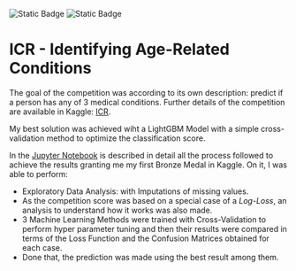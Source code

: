 ![Static Badge](https://img.shields.io/badge/Language-Python-blue?logo=python) ![Static Badge](https://img.shields.io/badge/Language-Jupyter-blue?logo=Jupyter) 


# ICR - Identifying Age-Related Conditions

The goal of the competition was according to its own description: predict if a person has any of 3 medical conditions. Further details of the competition are available in Kaggle: [ICR](https://www.kaggle.com/competitions/icr-identify-age-related-conditions).

My best solution was achieved wiht a LightGBM Model with a simple cross-validation method to optimize the classification score.

In the [Jupyter Notebook](https://github.com/soyandresromero/age-related-conditions/blob/51aa50311a0fff92eb46be08a1ee480c9eb606b2/ICR_Final_V2.ipynb) is described in detail all the process followed to achieve the results granting me my first Bronze Medal in Kaggle. On it, I was able to perform:
- Exploratory Data Analysis: with Imputations of missing values.
- As the competition score was based on a special case of a *Log-Loss*, an analysis to understand how it works was also made.
- 3 Machine Learning Methods were trained with Cross-Validation to perform hyper parameter tuning and then their results were compared in terms of the Loss Function and the Confusion Matrices obtained for each case.
- Done that, the prediction was made using the best result among them.

